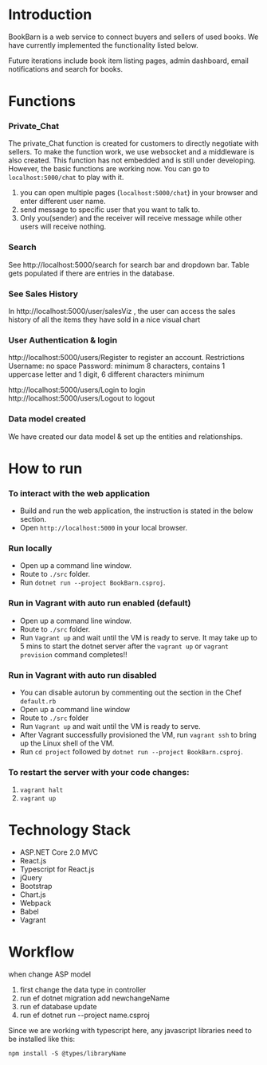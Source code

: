 # Introduction
BookBarn is a web service to connect buyers and sellers of used books. We have currently implemented the functionality listed below.

Future iterations include book item listing pages, admin dashboard, email notifications and search for books.

# Functions

### Private_Chat
The private_Chat function is created for customers to directly negotiate with sellers. To make the function work, we use websocket and a middleware is also created. This function has not embedded and is still under developing. However, the basic functions are working now. You can go to `localhost:5000/chat` to play with it.
1. you can open multiple pages (`localhost:5000/chat`) in your browser and enter different user name.
2. send message to specific user that you want to talk to.
3. Only you(sender) and the receiver will receive message while other users will receive nothing.

### Search
See http://localhost:5000/search for search bar and dropdown bar. Table gets populated if there are entries in the database.

### See Sales History
In http://localhost:5000/user/salesViz , the user can access the sales history of all the items they have sold in a nice visual chart

### User Authentication & login
http://localhost:5000/users/Register to register an account.
    Restrictions
        Username: no space
        Password: minimum 8 characters, contains 1 uppercase letter and 1 digit, 6 different characters minimum

http://localhost:5000/users/Login to login
http://localhost:5000/users/Logout to logout

### Data model created
We have created our data model & set up the entities and relationships.

# How to run
### To interact with the web application
 - Build and run the web application, the instruction is stated in the below section.
 - Open `http://localhost:5000` in your local browser.

### Run locally
 - Open up a command line window.
 - Route to `./src` folder.
 - Run `dotnet run --project BookBarn.csproj`.

### Run in Vagrant with auto run enabled (default)
 - Open up a command line window.
 - Route to `./src` folder.
 - Run `Vagrant up` and wait until the VM is ready to serve.
   It may take up to 5 mins to start the dotnet server after the `vagrant up` or `vagrant provision` command completes!!

### Run in Vagrant with auto run disabled
 - You can disable autorun by commenting out the section in the Chef `default.rb`
 - Open up a command line window
 - Route to `./src` folder
 - Run `Vagrant up` and wait until the VM is ready to serve.
 - After Vagrant successfully provisioned the VM, run `vagrant ssh` to bring up the Linux shell of the VM.
 - Run `cd project` followed by `dotnet run --project BookBarn.csproj`.

### To restart the server with your code changes:
1. `vagrant halt`
2. `vagrant up`

# Technology Stack
 - ASP.NET Core 2.0 MVC
 - React.js
 - Typescript for React.js
 - jQuery
 - Bootstrap
 - Chart.js
 - Webpack
 - Babel
 - Vagrant

# Workflow

when change ASP model

1. first change the data type in controller
2. run ef dotnet migration add newchangeName
3. run ef database update
4. run ef dotnet run --project name.csproj

Since we are working with typescript here, any javascript libraries need to be installed like this:

    npm install -S @types/libraryName
